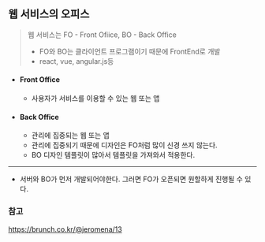 ## 웹 서비스의 오피스

> 웹 서비스는 FO - Front Ofiice, BO - Back Office
>
> * FO와 BO는 클라이언트 프로그램이기 때문에 FrontEnd로 개발
> * react, vue, angular.js등



* #### Front Office

  * 사용자가 서비스를 이용할 수 있는 웹 또는 앱

* #### Back Office

  * 관리에 집중되는 웹 또는 앱 
  * 관리에 집중되기 때문에 디자인은 FO처럼 많이 신경 쓰지 않는다.
  * BO 디자인 템플릿이 많아서 템플릿을 가져와서 적용한다.

<hr>

* 서버와 BO가 먼저 개발되어야한다. 그러면 FO가 오픈되면 원할하게 진행될 수 있다.





### 참고

https://brunch.co.kr/@jeromena/13